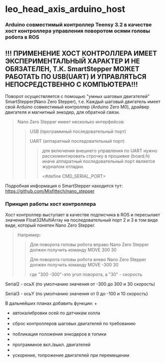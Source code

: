 # leo_head_axis_arduino_host #
### Arduino совместимый контроллер Teensy 3.2 в качестве хост контроллера управления поворотом осями головы робота в ROS ###

## !!! ПРИМЕНЕНИЕ ХОСТ КОНТРОЛЛЕРА ИМЕЕТ ЭКСПЕРИМЕНТАЛЬНЫЙ ХАРАКТЕР И НЕ ОБЯЗАТЕЛЕН, Т.К. SmartStepper МОЖЕТ РАБОТАТЬ ПО USB(UART) И УПРАВЛЯТЬСЯ НЕПОСРЕДСТВЕННО С КОМПЬЮТЕРА!!! ##
 
 Поворот осуществляется с помощью "умных шаговых двигателей" SmartStepper(Nano Zero Stepper), т.е. Каждый шаговый двигатель имеет свой Arduino совместимый контроллер (Arduino Zero M0), драйвер двигателя и магнитный энкодер, для обратной связи.
 > Nano Zero Stepper имеет несколько интерфейсов:
 >> USB (программный последовательный порт)
 >>
 >> UART (аппаратный последовательный порт)
 >>> для включения внешнего управления по UART нужно расскоментировать строчку в прошивке (board.h) иначе аппаратный последовательный порт является журналом отладки.
 >>>
 >>> <#define CMD_SERIAL_PORT>
 
 Подробная информация о SmartStepper находится тут: https://github.com/Misfittech/nano_stepper
 
 ### Принцип работы хост контроллера ###
Хост контроллер выступает в качестве подписчика в ROS и пересылает значения Float32MultiArray на последовательный порт 2 и 3 в том виде виде, который понятен Nano Zero Stepper. 
> Например:
>> Для поворота головы робота вправо Nano Zero Stepper должен получить команду MOVE 300 30
>>
>> Для поворота головы робота влево Nano Zero Stepper должен получить команду MOVE -300 30
>>
>> где "300 -300"-это угол поворота, а "30" - скорость

Serial2 - осьX (по умолчанию значения от -300 до 300 и 30 скорость)

Serial3 - осьY (по умолчанию значения от 0 до -100 и 10 скорость)

В дальнейших планах добавить функции:
+
+ автокалибровки осей по датчикам холла
+
+ сброс контроллеров шаговых двигателей по требованию
+
+ побликация положения энкодеров в топики
+
+ программное вкл./выкл. двигателей 
+
+ ускорение, топрожение двигателей при перемещении

 
 
 
 
 
 
 

 

